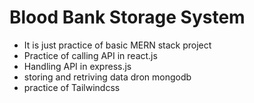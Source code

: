 # Blood Bank Storage System

* It is just practice of basic MERN stack project
* Practice of calling API in react.js
* Handling API in express.js
* storing and retriving data dron mongodb
* practice of Tailwindcss
